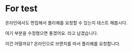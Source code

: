 # For test

온라인에서도 편집해서 풀리퀘를 요청할 수 있는지 테스트 해봅시다.

여기 부분을 수정했으면 좋겠어요. 라고 남겼습니다.

이건 어떨까요? 온라인으로 브랜치를 따서 풀리퀘를 요청합니다.
